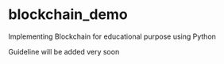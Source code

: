 # blockchain_demo

Implementing Blockchain for educational purpose using Python

Guideline will be added very soon
